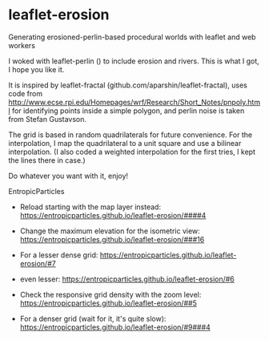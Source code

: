 # leaflet-erosion

Generating erosioned-perlin-based procedural worlds with leaflet and web workers

I woked with leaflet-perlin () to include erosion and rivers. This is what I got, I hope you like it.

It is inspired by leaflet-fractal (github.com/aparshin/leaflet-fractal), uses code from http://www.ecse.rpi.edu/Homepages/wrf/Research/Short_Notes/pnpoly.html for identifying points inside a simple polygon, and perlin noise is taken from Stefan Gustavson.

The grid is based in random quadrilaterals for future convenience. For the interpolation, I map the quadrilateral to a unit square and use a bilinear interpolation. (I also coded a weighted interpolation for the first tries, I kept the lines there in case.)

Do whatever you want with it, enjoy!

EntropicParticles

- Reload starting with the map layer instead:
https://entropicparticles.github.io/leaflet-erosion/####4

- Change the maximum elevation for the isometric view:
https://entropicparticles.github.io/leaflet-erosion/###16

- For a lesser dense grid:
https://entropicparticles.github.io/leaflet-erosion/#7

- even lesser:
https://entropicparticles.github.io/leaflet-erosion/#6

- Check the responsive grid density with the zoom level:
https://entropicparticles.github.io/leaflet-erosion/##5

- For a denser grid (wait for it, it's quite slow):
https://entropicparticles.github.io/leaflet-erosion/#9###4
